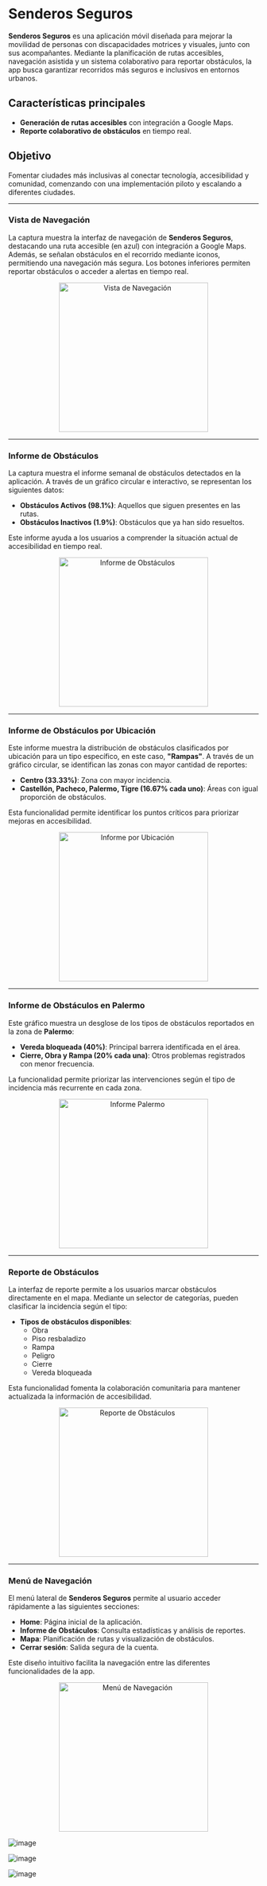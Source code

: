 # Senderos Seguros

**Senderos Seguros** es una aplicación móvil diseñada para mejorar la movilidad de personas con discapacidades motrices y visuales, junto con sus acompañantes. Mediante la planificación de rutas accesibles, navegación asistida y un sistema colaborativo para reportar obstáculos, la app busca garantizar recorridos más seguros e inclusivos en entornos urbanos.

## **Características principales**
- **Generación de rutas accesibles** con integración a Google Maps.
- **Reporte colaborativo de obstáculos** en tiempo real.

## **Objetivo**
Fomentar ciudades más inclusivas al conectar tecnología, accesibilidad y comunidad, comenzando con una implementación piloto y escalando a diferentes ciudades.

---

### Vista de Navegación

La captura muestra la interfaz de navegación de **Senderos Seguros**, destacando una ruta accesible (en azul) con integración a Google Maps. Además, se señalan obstáculos en el recorrido mediante iconos, permitiendo una navegación más segura. Los botones inferiores permiten reportar obstáculos o acceder a alertas en tiempo real.

<p align="center">
  <img src="https://github.com/user-attachments/assets/10021dff-f126-4dc8-a460-2dc62e5f9159" alt="Vista de Navegación" width="300">
</p>

---

### Informe de Obstáculos

La captura muestra el informe semanal de obstáculos detectados en la aplicación. A través de un gráfico circular e interactivo, se representan los siguientes datos:
- **Obstáculos Activos (98.1%)**: Aquellos que siguen presentes en las rutas.
- **Obstáculos Inactivos (1.9%)**: Obstáculos que ya han sido resueltos.

Este informe ayuda a los usuarios a comprender la situación actual de accesibilidad en tiempo real.

<p align="center">
  <img src="https://github.com/user-attachments/assets/27ccf619-21c5-4b29-b609-79faea78b169" alt="Informe de Obstáculos" width="300">
</p>

---

### Informe de Obstáculos por Ubicación

Este informe muestra la distribución de obstáculos clasificados por ubicación para un tipo específico, en este caso, **"Rampas"**. A través de un gráfico circular, se identifican las zonas con mayor cantidad de reportes:
- **Centro (33.33%)**: Zona con mayor incidencia.
- **Castellón, Pacheco, Palermo, Tigre (16.67% cada uno)**: Áreas con igual proporción de obstáculos.

Esta funcionalidad permite identificar los puntos críticos para priorizar mejoras en accesibilidad.

<p align="center">
  <img src="https://github.com/user-attachments/assets/98918897-3270-4b36-82b4-1251460d37f1" alt="Informe por Ubicación" width="300">
</p>

---

### Informe de Obstáculos en Palermo

Este gráfico muestra un desglose de los tipos de obstáculos reportados en la zona de **Palermo**:
- **Vereda bloqueada (40%)**: Principal barrera identificada en el área.
- **Cierre, Obra y Rampa (20% cada una)**: Otros problemas registrados con menor frecuencia.

La funcionalidad permite priorizar las intervenciones según el tipo de incidencia más recurrente en cada zona.

<p align="center">
  <img src="https://github.com/user-attachments/assets/cf4878bd-b22e-4096-be99-eefecf5d6bff" alt="Informe Palermo" width="300">
</p>

---

### Reporte de Obstáculos

La interfaz de reporte permite a los usuarios marcar obstáculos directamente en el mapa. Mediante un selector de categorías, pueden clasificar la incidencia según el tipo:
- **Tipos de obstáculos disponibles**:
  - Obra
  - Piso resbaladizo
  - Rampa
  - Peligro
  - Cierre
  - Vereda bloqueada

Esta funcionalidad fomenta la colaboración comunitaria para mantener actualizada la información de accesibilidad.

<p align="center">
  <img src="https://github.com/user-attachments/assets/57f1f23c-e82c-4b98-90d3-96c7c89258e8" alt="Reporte de Obstáculos" width="300">
</p>

---

### Menú de Navegación

El menú lateral de **Senderos Seguros** permite al usuario acceder rápidamente a las siguientes secciones:
- **Home**: Página inicial de la aplicación.
- **Informe de Obstáculos**: Consulta estadísticas y análisis de reportes.
- **Mapa**: Planificación de rutas y visualización de obstáculos.
- **Cerrar sesión**: Salida segura de la cuenta.

Este diseño intuitivo facilita la navegación entre las diferentes funcionalidades de la app.

<p align="center">
  <img src="https://github.com/user-attachments/assets/fb807cff-1e4f-4c28-a1ad-2ba17c281b2d" alt="Menú de Navegación" width="300">
</p>



![image](https://github.com/user-attachments/assets/45c39cff-84bb-4728-accb-bff6d4240630)

![image](https://github.com/user-attachments/assets/d46d6681-47f5-4139-8313-a3ffbb5ad127)

![image](https://github.com/user-attachments/assets/fe939079-f3f6-485a-a4da-170a469a5647)








